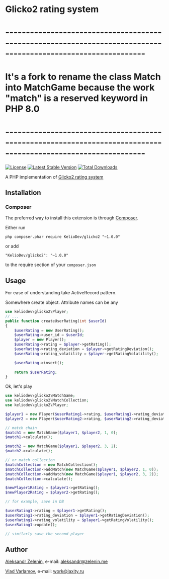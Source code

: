
# Glicko2 rating system

# --------------------------------------------------------------------------------------------------------------
# It's a fork to rename the class Match into MatchGame because the work "match" is a reserved keyword in PHP 8.0
# --------------------------------------------------------------------------------------------------------------

[![License](https://img.shields.io/github/license/laxity7/glicko2.svg)](https://github.com/laxity7/glicko2/blob/master/LICENSE)
[![Latest Stable Version](https://img.shields.io/packagist/v/laxity7/glicko2.svg)](https://packagist.org/packages/laxity7/glicko2)
[![Total Downloads](https://img.shields.io/packagist/dt/laxity7/glicko2.svg)](https://packagist.org/packages/laxity7/glicko2)

A PHP implementation of [Glicko2 rating system](http://www.glicko.net/glicko.html)

## Installation

### Composer

The preferred way to install this extension is through [Composer](http://getcomposer.org/).

Either run

```
php composer.phar require KelioDev/glicko2 "~1.0.0"
```

or add

```
"KelioDev/glicko2": "~1.0.0"
```

to the require section of your ```composer.json```

## Usage

For ease of understanding take ActiveRecord pattern.

Somewhere create object. Attribute names can be any

```php
use keliodev\glicko2\Player;
// ...
public function createUserRating(int $userId)
{
    $userRating = new UserRating();
    $userRating->user_id = $userId;
    $player = new Player();
    $userRating->rating = $player->getRating();
    $userRating->rating_deviation = $player->getRatingDeviation();
    $userRating->rating_volatility = $player->getRatingVolatility();

    $userRating->insert();
    
    return $userRating;
}
```

Ok, let's play

```php
use keliodev\glicko2\MatchGame;
use keliodev\glicko2\MatchCollection;
use keliodev\glicko2\Player;

$player1 = new Player($userRating1->rating, $userRating1->rating_deviation, $userRating1->rating_volatility);
$player2 = new Player($userRating2->rating, $userRating2->rating_deviation, $userRating2->rating_volatility);

// match chain
$match1 = new MatchGame($player1, $player2, 1, 0);
$match1->calculate();

$match2 = new MatchGame($player1, $player2, 3, 2);
$match2->calculate();

// or match collection
$matchCollection = new MatchCollection();
$matchCollection->addMatch(new MatchGame($player1, $player2, 1, 0));
$matchCollection->addMatch(new MatchGame($player1, $player2, 3, 2));
$matchCollection->calculate();

$newPlayer1Rating = $player1->getRating();
$newPlayer2Rating = $player2->getRating();

// for example, save in DB

$userRating1->rating = $player1->getRating();
$userRating1->rating_deviation = $player1->getRatingDeviation();
$userRating1->rating_volatility = $player1->getRatingVolatility();
$userRating1->update();

// similarly save the second player
```

## Author

[Aleksandr Zelenin](https://github.com/zelenin/), e-mail: [aleksandr@zelenin.me](mailto:aleksandr@zelenin.me)

[Vlad Varlamov](https://github.com/laxity7/), e-mail: [work@laxity.ru](mailto:work@laxity.ru)
